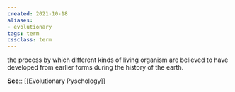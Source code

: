 ```yaml
---
created: 2021-10-18
aliases:
- evolutionary
tags: term
cssclass: term
---
```


the process by which different kinds of living organism are believed to have developed from earlier forms during the history of the earth.

**See**:: [[Evolutionary Pyschology]]

